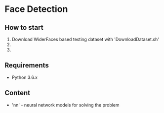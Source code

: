# Face Detection

## How to start

1. Download WiderFaces based testing dataset with 'DownloadDataset.sh'
2.
3.

## Requirements 

- Python 3.6.x

## Content

- 'nn' - neural network models for solving the problem